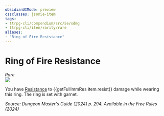 ```yaml
---
obsidianUIMode: preview
cssclasses: json5e-item
tags:
- ttrpg-cli/compendium/src/5e/xdmg
- ttrpg-cli/item/rarity/rare
aliases: 
- "Ring of Fire Resistance"
---
```

# Ring of Fire Resistance
*Rare*  
![](Mechanics/items/img/ring-of-resistance.webp#right)


You have [Resistance](Mechanics/rules/variant-rules/resistance-xphb.md) to {{getFullImmRes item.resist}} damage while wearing this ring. The ring is set with garnet.

*Source: Dungeon Master's Guide (2024) p. 294. Available in the Free Rules (2024)*